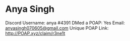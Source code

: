 # Anya Singh

Discord Username: anya #4391
DMed a POAP: Yes
Email: anyasingh070605@gmail.com
Unique POAP Link: http://POAP.xyz/claim/r3ne1t